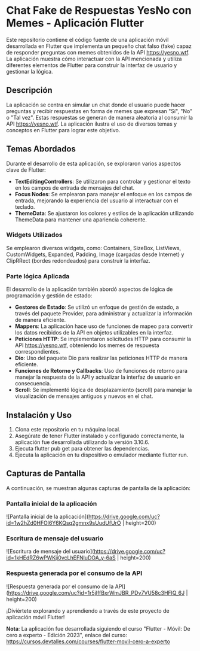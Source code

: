 # Chat Fake de Respuestas YesNo con Memes - Aplicación Flutter
Este repositorio contiene el código fuente de una aplicación móvil desarrollada en Flutter que implementa un pequeño chat falso (fake) capaz de responder preguntas con memes obtenidos de la API https://yesno.wtf. La aplicación muestra cómo interactuar con la API mencionada y utiliza diferentes elementos de Flutter para construir la interfaz de usuario y gestionar la lógica.

## Descripción
La aplicación se centra en simular un chat donde el usuario puede hacer preguntas y recibir respuestas en forma de memes que expresan "Sí", "No" o "Tal vez". Estas respuestas se generan de manera aleatoria al consumir la API https://yesno.wtf. La aplicación ilustra el uso de diversos temas y conceptos en Flutter para lograr este objetivo.

## Temas Abordados
Durante el desarrollo de esta aplicación, se exploraron varios aspectos clave de Flutter:

- **TextEditingControllers**: Se utilizaron para controlar y gestionar el texto en los campos de entrada de mensajes del chat.
- **Focus Nodes**: Se emplearon para manejar el enfoque en los campos de entrada, mejorando la experiencia del usuario al interactuar con el teclado.
- **ThemeData**: Se ajustaron los colores y estilos de la aplicación utilizando ThemeData para mantener una apariencia coherente.

### Widgets Utilizados 
Se emplearon diversos widgets, como: Containers, SizeBox, ListViews, CustomWidgets, Expanded, Padding, Image (cargadas desde Internet) y ClipRRect (bordes redondeados) para construir la interfaz.

### Parte lógica Aplicada
El desarrollo de la aplicación también abordó aspectos de lógica de programación y gestión de estado:

- **Gestores de Estado**: Se utilizó un enfoque de gestión de estado, a través del paquete Provider, para administrar y actualizar la información de manera eficiente.
- **Mappers**: La aplicación hace uso de funciones de mapeo para convertir los datos recibidos de la API en objetos utilizables en la interfaz.
- **Peticiones HTTP**: Se implementaron solicitudes HTTP para consumir la API https://yesno.wtf, obteniendo los memes de respuesta correspondientes.
- **Dio**: Uso del paquete Dio para realizar las peticiones HTTP de manera eficiente.
- **Funciones de Retorno y Callbacks**: Uso de funciones de retorno para manejar la respuesta de la API y actualizar la interfaz de usuario en consecuencia.
- **Scroll**: Se implementó lógica de desplazamiento (scroll) para manejar la visualización de mensajes antiguos y nuevos en el chat.

## Instalación y Uso
1. Clona este repositorio en tu máquina local.
2. Asegúrate de tener Flutter instalado y configurado correctamente, la aplicación fue desarrollada utilizando la versión 3.10.6.
3. Ejecuta flutter pub get para obtener las dependencias.
3. Ejecuta la aplicación en tu dispositivo o emulador mediante flutter run.

## Capturas de Pantalla

A continuación, se muestran algunas capturas de pantalla de la aplicación:

### Pantalla inicial de la aplicación
![Pantalla inicial de la aplicación](https://drive.google.com/uc?id=1w2hZd0HFOl6Y6KQsq2gmnx9sUudUfUrO | height=200)

### Escritura de mensaje del usuario
![Escritura de mensaje del usuario](https://drive.google.com/uc?id=1kHEdRZ6wPWKji0vcLhEFNluDOA_y-6aS | height=200)

### Respuesta generada por el consumo de la API
![Respuesta generada por el consumo de la API](https://drive.google.com/uc?id=1r5jIffBxrWmJBR_PDv7VU58c3HFlQ_6J | height=200)


¡Diviértete explorando y aprendiendo a través de este proyecto de aplicación móvil Flutter!

**Nota**: La aplicación fue desarrollada siguiendo el curso "Flutter - Móvil: De cero a experto - Edición 2023", enlace del curso: https://cursos.devtalles.com/courses/flutter-movil-cero-a-experto
